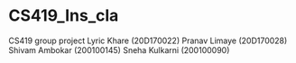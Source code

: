 # CS419_Ins_cla
 CS419 group project Lyric Khare		(20D170022) Pranav Limaye		(20D170028) Shivam Ambokar	(200100145) Sneha Kulkarni		(200100090)
